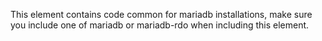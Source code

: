 This element contains code common for mariadb installations, make sure
you include one of mariadb or mariadb-rdo when including this element.
